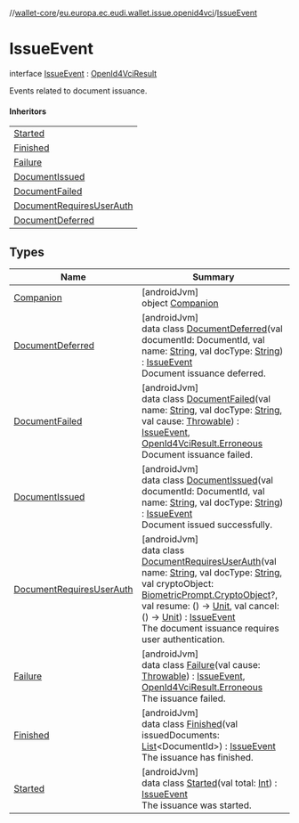 //[wallet-core](../../../index.md)/[eu.europa.ec.eudi.wallet.issue.openid4vci](../index.md)/[IssueEvent](index.md)

# IssueEvent

interface [IssueEvent](index.md) : [OpenId4VciResult](../-open-id4-vci-result/index.md)

Events related to document issuance.

#### Inheritors

| |
|---|
| [Started](-started/index.md) |
| [Finished](-finished/index.md) |
| [Failure](-failure/index.md) |
| [DocumentIssued](-document-issued/index.md) |
| [DocumentFailed](-document-failed/index.md) |
| [DocumentRequiresUserAuth](-document-requires-user-auth/index.md) |
| [DocumentDeferred](-document-deferred/index.md) |

## Types

| Name | Summary |
|---|---|
| [Companion](-companion/index.md) | [androidJvm]<br>object [Companion](-companion/index.md) |
| [DocumentDeferred](-document-deferred/index.md) | [androidJvm]<br>data class [DocumentDeferred](-document-deferred/index.md)(val documentId: DocumentId, val name: [String](https://kotlinlang.org/api/latest/jvm/stdlib/kotlin/-string/index.html), val docType: [String](https://kotlinlang.org/api/latest/jvm/stdlib/kotlin/-string/index.html)) : [IssueEvent](index.md)<br>Document issuance deferred. |
| [DocumentFailed](-document-failed/index.md) | [androidJvm]<br>data class [DocumentFailed](-document-failed/index.md)(val name: [String](https://kotlinlang.org/api/latest/jvm/stdlib/kotlin/-string/index.html), val docType: [String](https://kotlinlang.org/api/latest/jvm/stdlib/kotlin/-string/index.html), val cause: [Throwable](https://kotlinlang.org/api/latest/jvm/stdlib/kotlin/-throwable/index.html)) : [IssueEvent](index.md), [OpenId4VciResult.Erroneous](../-open-id4-vci-result/-erroneous/index.md)<br>Document issuance failed. |
| [DocumentIssued](-document-issued/index.md) | [androidJvm]<br>data class [DocumentIssued](-document-issued/index.md)(val documentId: DocumentId, val name: [String](https://kotlinlang.org/api/latest/jvm/stdlib/kotlin/-string/index.html), val docType: [String](https://kotlinlang.org/api/latest/jvm/stdlib/kotlin/-string/index.html)) : [IssueEvent](index.md)<br>Document issued successfully. |
| [DocumentRequiresUserAuth](-document-requires-user-auth/index.md) | [androidJvm]<br>data class [DocumentRequiresUserAuth](-document-requires-user-auth/index.md)(val name: [String](https://kotlinlang.org/api/latest/jvm/stdlib/kotlin/-string/index.html), val docType: [String](https://kotlinlang.org/api/latest/jvm/stdlib/kotlin/-string/index.html), val cryptoObject: [BiometricPrompt.CryptoObject](https://developer.android.com/reference/kotlin/androidx/biometric/BiometricPrompt.CryptoObject.html)?, val resume: () -&gt; [Unit](https://kotlinlang.org/api/latest/jvm/stdlib/kotlin/-unit/index.html), val cancel: () -&gt; [Unit](https://kotlinlang.org/api/latest/jvm/stdlib/kotlin/-unit/index.html)) : [IssueEvent](index.md)<br>The document issuance requires user authentication. |
| [Failure](-failure/index.md) | [androidJvm]<br>data class [Failure](-failure/index.md)(val cause: [Throwable](https://kotlinlang.org/api/latest/jvm/stdlib/kotlin/-throwable/index.html)) : [IssueEvent](index.md), [OpenId4VciResult.Erroneous](../-open-id4-vci-result/-erroneous/index.md)<br>The issuance failed. |
| [Finished](-finished/index.md) | [androidJvm]<br>data class [Finished](-finished/index.md)(val issuedDocuments: [List](https://kotlinlang.org/api/latest/jvm/stdlib/kotlin.collections/-list/index.html)&lt;DocumentId&gt;) : [IssueEvent](index.md)<br>The issuance has finished. |
| [Started](-started/index.md) | [androidJvm]<br>data class [Started](-started/index.md)(val total: [Int](https://kotlinlang.org/api/latest/jvm/stdlib/kotlin/-int/index.html)) : [IssueEvent](index.md)<br>The issuance was started. |
